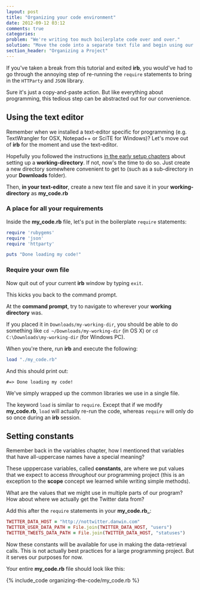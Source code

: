 ```yaml
---
layout: post
title: "Organizing your code environment"
date: 2012-09-12 03:12
comments: true
categories: 
problem: "We're writing too much boilerplate code over and over."
solution: "Move the code into a separate text file and begin using our text-editor."
section_header: "Organizing a Project"
---
```


If you've taken a break from this tutorial and exited **irb**, you would've had to go through the annoying step of re-running the `require` statements to bring in the `HTTParty` and `JSON` library.

Sure it's just a copy-and-paste action. But like everything about programming, this tedious step can be abstracted out for our convenience.

## Using the text editor

Remember when we installed a text-editor specific for programming (e.g. TextWrangler for OSX, Notepad++ or SciTE for Windows)? Let's move out of **irb** for the moment and use the text-editor.

Hopefully you followed the instructions [in the early setup chapters](/lessons/terminals-and-text-editors) about setting up a **working-directory**. If not, now's the time to do so. Just create a new directory somewhere convenient to get to (such as a sub-directory in your **Downloads** folder).

Then, **in your text-editor**, create a new text file and save it in your **working-directory** as **my_code.rb**

### A place for all your requirements

Inside the **my_code.rb** file, let's put in the boilerplate `require` statements:

``` ruby
require 'rubygems'
require 'json'
require 'httparty'

puts "Done loading my code!"
```


### Require your own file

Now quit out of your current **irb** window by typing `exit`. 

This kicks you back to the command prompt.

At the **command prompt**, try to navigate to wherever your **working directory** was.

If you placed it in `Downloads/my-working-dir`, you should be able to do something like `cd ~/Downloads/my-working-dir` (in OS X) or `cd C:\Downloads\my-working-dir` (for Windows PC).

When you're there, run **irb** and execute the following:

``` ruby
load "./my_code.rb"
```

And this should print out:

`#=> Done loading my code! `


We've simply wrapped up the common libraries we use in a single file.

The keyword `load` is similar to `require`. Except that if we modify **my_code.rb**, `load` will actually re-run the code, whereas `require` will only do so once during an **irb** session.

## Setting constants

Remember back in the variables chapter, how I mentioned that variables that have all-uppercase names have a special meaning?

These upppercase variables, called **constants**, are where we put values that we expect to access *throughout* our programming project (this is an exception to the **scope** concept we learned while writing simple methods).

What are the values that we might use in multiple parts of our program? How about where we actually get the Twitter data from?

Add this after the `require` statements in your **my_code.rb_**:

``` ruby
TWITTER_DATA_HOST = "http://nottwitter.danwin.com"
TWITTER_USER_DATA_PATH = File.join(TWITTER_DATA_HOST, "users")
TWITTER_TWEETS_DATA_PATH = File.join(TWITTER_DATA_HOST, "statuses")
```

Now these constants will be available for use in making the data-retrieval calls. This is not actually best practices for a large programming project. But it serves our purposes for now.


Your entire **my_code.rb** file should look like this:

{% include_code organizing-the-code/my_code.rb %}




